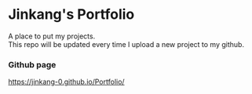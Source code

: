 # Jinkang's Portfolio
A place to put my projects. <br>
This repo will be updated every time I upload a new project to my github.
  
### Github page
https://jinkang-0.github.io/Portfolio/
